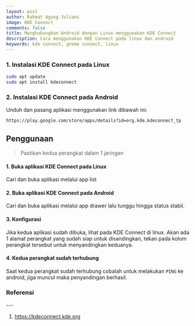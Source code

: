```yaml
---
layout: post
author: Rahmat Agung Julians
image: KDE Connect
comments: false
title: Menghubungkan Android dengan Linux menggunakan KDE Connect
description: Cara menggunakan KDE Connect pada linux dan android
keywords: kde connect, gnome connect, linux
---
```


### 1. Instalasi KDE Connect pada Linux

```bash
sudo apt update
sudo apt install kdeconnect
```

### 2. Instalasi KDE Connect pada Android

Unduh dan pasang aplikasi menggunakan link dibawah ini:

```bash
https://play.google.com/store/apps/details?id=org.kde.kdeconnect_tp
```

## Penggunaan

> Pastikan kedua perangkat dalam 1 jaringan

#### 1. Buka aplikasi KDE Connect pada Linux

Cari dan buka aplikasi melalui app list

#### 2. Buka aplikasi KDE Connect pada Android

Cari dan buka aplikasi melalui app drawer lalu tunggu hingga status stabil.

#### 3. Konfigurasi

Jika kedua aplikasi sudah dibuka, lihat pada KDE Connect di linux.
Akan ada 1 alamat perangkat yang sudah siap untuk disandingkan, tekan pada kolom perangkat tersebut untuk menyandingkan keduanya.

#### 4. Kedua perangkat sudah terhubung

Saat kedua perangkat sudah terhubung cobalah untuk melakukan `PING` ke android, jiga muncul maka penyandingan berhasil.

<h3 class="title-referensi"><b>Referensi</b></h3> 
--- 
<ol class="referensi">
    <li>
        <a href="https://kdeconnect.kde.org/">https://kdeconnect.kde.org</a>
    </li>
</ol>
